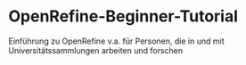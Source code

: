 # OpenRefine-Beginner-Tutorial
Einführung zu OpenRefine v.a. für Personen, die in und mit Universitätssammlungen arbeiten und forschen

